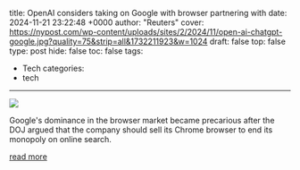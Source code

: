 title: OpenAI considers taking on Google with browser partnering with
date: 2024-11-21 23:22:48 +0000
author: "Reuters"
cover: https://nypost.com/wp-content/uploads/sites/2/2024/11/open-ai-chatgpt-google.jpg?quality=75&strip=all&1732211923&w=1024
draft: false
top: false
type: post
hide: false
toc: false
tags:
  - Tech
categories:
  - tech
---

![](https://nypost.com/wp-content/uploads/sites/2/2024/11/open-ai-chatgpt-google.jpg?quality=75&strip=all&1732211923&w=1024)

Google's dominance in the browser market became precarious after the DOJ argued that the company should sell its Chrome browser to end its monopoly on online search.

[read more](https://nypost.com/2024/11/21/business/openai-considers-taking-on-google-with-browser-partnering-with-samsung-report/)
